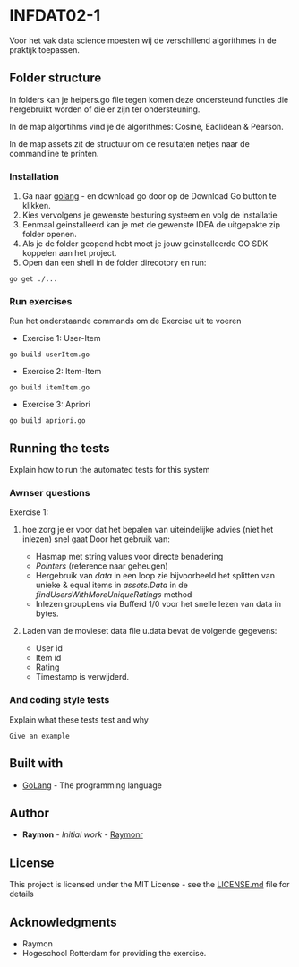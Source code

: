 # INFDAT02-1

Voor het vak data science moesten wij de verschillend algorithmes in de praktijk toepassen.

## Folder structure

In folders kan je helpers.go file tegen komen deze ondersteund functies die hergebruikt worden of die er zijn ter ondersteuning.

In de map algortihms vind je de algorithmes: Cosine, Eaclidean & Pearson.

In de map assets zit de structuur om de resultaten netjes naar de commandline te printen.


### Installation

1. Ga naar [golang](https://golang.org/doc/install) - en download go door op de Download Go button te klikken.
2. Kies vervolgens je gewenste besturing systeem en volg de installatie
3. Eenmaal geinstalleerd kan je met de gewenste IDEA de uitgepakte zip folder openen.
4. Als je de folder geopend hebt moet je jouw geinstalleerde GO SDK koppelen aan het project.   
5. Open dan een shell in de folder direcotory en run:

```
go get ./...
```

### Run exercises
Run het onderstaande commands om de Exercise uit te voeren
* Exercise 1: User-Item
 ```
 go build userItem.go
 ```
* Exercise 2: Item-Item
```
go build itemItem.go
```
* Exercise 3: Apriori
 ```
 go build apriori.go
 ```

## Running the tests

Explain how to run the automated tests for this system

### Awnser questions

Exercise 1:
1. hoe zorg je er voor dat het bepalen van uiteindelijke advies (niet het inlezen) snel gaat
	Door het gebruik van:
	- Hasmap met string values voor directe benadering
	- _Pointers_ (reference naar geheugen)
	- Hergebruik van _data_ in een loop zie bijvoorbeeld het splitten van unieke & equal items in _assets.Data_ in de _findUsersWithMoreUniqueRatings_ method
	- Inlezen groupLens via Bufferd 1/0 voor het snelle lezen van data in bytes. 

2. Laden van de movieset data file u.data bevat de volgende gegevens:
	 * User id 
	 * Item id 
	 * Rating 
	 * Timestamp is verwijderd.

### And coding style tests

Explain what these tests test and why

```
Give an example
```

## Built with

* [GoLang](https://golang.org/doc/install) - The programming language

## Author

* **Raymon** - *Initial work* - [Raymonr](https://github.com/Raymonr)

## License

This project is licensed under the MIT License - see the [LICENSE.md](LICENSE.md) file for details

## Acknowledgments

* Raymon
* Hogeschool Rotterdam for providing the exercise.
